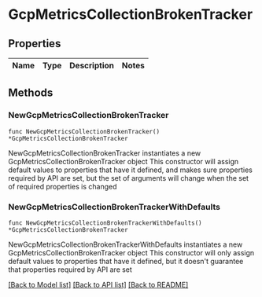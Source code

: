 # GcpMetricsCollectionBrokenTracker

## Properties

Name | Type | Description | Notes
------------ | ------------- | ------------- | -------------

## Methods

### NewGcpMetricsCollectionBrokenTracker

`func NewGcpMetricsCollectionBrokenTracker() *GcpMetricsCollectionBrokenTracker`

NewGcpMetricsCollectionBrokenTracker instantiates a new GcpMetricsCollectionBrokenTracker object
This constructor will assign default values to properties that have it defined,
and makes sure properties required by API are set, but the set of arguments
will change when the set of required properties is changed

### NewGcpMetricsCollectionBrokenTrackerWithDefaults

`func NewGcpMetricsCollectionBrokenTrackerWithDefaults() *GcpMetricsCollectionBrokenTracker`

NewGcpMetricsCollectionBrokenTrackerWithDefaults instantiates a new GcpMetricsCollectionBrokenTracker object
This constructor will only assign default values to properties that have it defined,
but it doesn't guarantee that properties required by API are set


[[Back to Model list]](../README.md#documentation-for-models) [[Back to API list]](../README.md#documentation-for-api-endpoints) [[Back to README]](../README.md)


